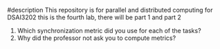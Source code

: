 #description
This repository is for parallel and distributed computing for DSAI3202
this is the fourth lab, there will be part 1 and part 2

1) Which synchronization metric did you use for each of the tasks?
2) Why did the professor not ask you to compute metrics?

